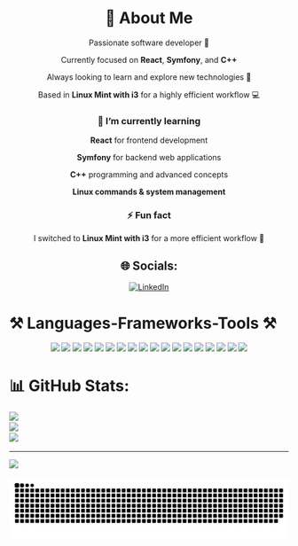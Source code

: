 <div align="center">

# 💫 About Me  
  Passionate software developer 🚀
 
  Currently focused on **React**, **Symfony**, and **C++**  
 
  Always looking to learn and explore new technologies 🌱  
 
  Based in **Linux Mint with i3** for a highly efficient workflow 💻

</div>


<div align="center">

### 🌱 I’m currently learning

 **React** for frontend development
 
 **Symfony** for backend web applications
 
 **C++** programming and advanced concepts
 
 **Linux commands & system management**  

### ⚡ Fun fact

 I switched to **Linux Mint with i3** for a more efficient workflow 🚀  
</div>

<div align="center">

## 🌐 Socials:
[![LinkedIn](https://img.shields.io/badge/LinkedIn-%230077B5.svg?logo=linkedin&logoColor=white)](https://www.linkedin.com/in/haitam-kamal)

</div>

# ⚒️ Languages-Frameworks-Tools ⚒️
<div align="center">
  <img width="50" src="https://img.shields.io/badge/-C%2B%2B?logo=c%2B%2B&logoColor=white&style=flat" />
  <img width="50" src="https://img.shields.io/badge/-HTML5?logo=html5&logoColor=white&style=flat" />
  <img width="50" src="https://img.shields.io/badge/-CSS3?logo=css3&logoColor=white&style=flat" />
  <img width="50" src="https://img.shields.io/badge/-JavaScript?logo=javascript&logoColor=%23F7DF1E&style=flat" />
  <img width="50" src="https://img.shields.io/badge/-Markdown?logo=markdown&logoColor=white&style=flat" />
  <img width="50" src="https://img.shields.io/badge/-Bulma?logo=bulma&logoColor=white&style=flat" />
  <img width="50" src="https://img.shields.io/badge/-EJS?logo=ejs&logoColor=black&style=flat" />
  <img width="50" src="https://img.shields.io/badge/-Express.js?logo=express&logoColor=%2361DAFB&style=flat" />
  <img width="50" src="https://img.shields.io/badge/-NPM?logo=npm&logoColor=white&style=flat" />
  <img width="50" src="https://img.shields.io/badge/-Next%20JS?logo=next.js&logoColor=white&style=flat" />
  <img width="50" src="https://img.shields.io/badge/-React?logo=react&logoColor=%2361DAFB&style=flat" />
  <img width="50" src="https://img.shields.io/badge/-Vite?logo=vite&logoColor=white&style=flat" />
  <img width="50" src="https://img.shields.io/badge/-Symfony?logo=symfony&logoColor=white&style=flat" />
  <img width="50" src="https://img.shields.io/badge/-TailwindCSS?logo=tailwind-css&logoColor=white&style=flat" />
  <img width="50" src="https://img.shields.io/badge/-Postgres?logo=postgresql&logoColor=white&style=flat" />
  <img width="50" src="https://img.shields.io/badge/-Prisma?logo=Prisma&logoColor=white&style=flat" />
  <img width="50" src="https://img.shields.io/badge/-Git?logo=git&logoColor=white&style=flat" />
  <img width="50" src="https://img.shields.io/badge/-GitHub?logo=github&logoColor=white&style=flat" />
</div>













# 📊 GitHub Stats:
![](https://github-readme-stats.vercel.app/api?username=haitamkamal&theme=dracula&hide_border=false&include_all_commits=false&count_private=false)<br/>
![](https://nirzak-streak-stats.vercel.app/?user=haitamkamal&theme=dracula&hide_border=false)<br/>
![](https://github-readme-stats.vercel.app/api/top-langs/?username=haitamkamal&theme=dracula&hide_border=false&include_all_commits=false&count_private=false&layout=compact)

---
[![](https://visitcount.itsvg.in/api?id=haitamkamal&icon=0&color=0)](https://visitcount.itsvg.in)

<!-- Proudly created with GPRM ( https://gprm.itsvg.in ) -->
<picture>
  <source media="(prefers-color-scheme: dark)" srcset="https://raw.githubusercontent.com/haitamkamal/haitamkamal/output/github-snake-dark.svg" />
  <source media="(prefers-color-scheme: light)" srcset="https://raw.githubusercontent.com/haitamkamal/haitamkamal/output/github-snake.svg" />
  <img alt="github-snake" src="https://raw.githubusercontent.com/haitamkamal/haitamkamal/output/github-snake.svg" />
</picture>
